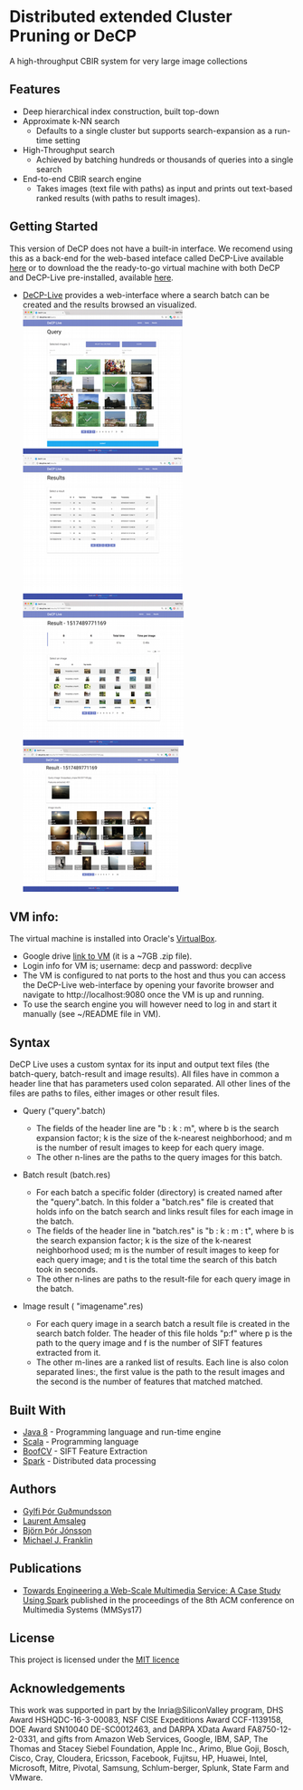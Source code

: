 # Distributed extended Cluster Pruning or DeCP 

A high-throughput CBIR system for very large image collections

## Features
* Deep hierarchical index construction, built top-down
* Approximate k-NN search 
  * Defaults to a single cluster but supports search-expansion as a run-time setting
* High-Throughput search 
  * Achieved by batching hundreds or thousands of queries into a single search
* End-to-end CBIR search engine 
	* Takes images (text file with paths) as input and prints out text-based ranked results (with paths to result images).

## Getting Started

This version of DeCP does not have a built-in interface. We recomend using this as a back-end for the web-based inteface called DeCP-Live available [here](https://github.com/elgerpus/DeCP-Live/) or to download the the ready-to-go virtual machine with both DeCP and DeCP-Live pre-installed, available [here](https://drive.google.com/file/d/1Lqx7kxWMlpRCY1b9slrH0mt_pVT9-p4f/view?usp=sharing). 
* [DeCP-Live](http://github.com/elgerpus/DeCP-Live/) provides a web-interface where a search batch can be created and the results browsed an visualized.\
		  ![DeCP-Live submitting a batch query](decplive_submitbatch2.png) 
		  ![DeCP-Live browsing all batch results](decplive_batchresultlist2.png)
 		  ![DeCP-Live results for a single batch](decplive_resultbatch2.png) 
		  ![DeCP-Live results for a single query image](decplive_resultqueryimage2.png)


## VM info: 

The virtual machine is installed into Oracle's [VirtualBox](https://www.virtualbox.org/).
 * Google drive [link to VM](https://drive.google.com/file/d/1Lqx7kxWMlpRCY1b9slrH0mt_pVT9-p4f/view?usp=sharing) (it is a ~7GB .zip file).
 * Login info for VM is; username: decp and password: decplive
 * The VM is configured to nat ports to the host and thus you can access the DeCP-Live web-interface by opening your favorite browser and navigate to http://localhost:9080 once the VM is up and running. 
 * To use the search engine you will however need to log in and start it manually (see ~/README file in VM).


## Syntax

DeCP Live uses a custom syntax for its input and output text files (the batch-query, batch-result and image results).
All files have in common a header line that has parameters used colon separated. All other lines of the files are paths to files, either images or other result files.  

* Query ("query".batch) 
  * The fields of the header line are "b : k : m", where b is the search expansion factor; k is the size of the k-nearest neighborhood; and m is the number of result images to keep for each query image.
  * The other n-lines are the paths to the query images for this batch.

* Batch result (batch.res)
  * For each batch a specific folder (directory) is created named after the "query".batch. In this folder a "batch.res" file is created that holds info on the batch search and links result files for each image in the batch. 
  * The fields of the header line in "batch.res" is "b : k : m : t", where b is the search expansion factor; k is the size of the k-nearest neighborhood used; m is the number of result images to keep for each query image; and t is the total time the search of this batch took in seconds. 
  * The other n-lines are paths to the result-file for each query image in the batch.

* Image result ( "imagename".res)
  * For each query image in a search batch a result file is created in the search batch folder. The header of this file holds "p:f" where p is the path to the query image and f is the number of SIFT features extracted from it.
  * The other m-lines are a ranked list of results. Each line is also colon separated lines:, the first value is the path to the result images and the second is the number of features that matched matched.

## Built With

* [Java 8](http://www.oracle.com/technetwork/java/javase/overview/index.html) - Programming language and run-time engine
* [Scala](https://www.scala-lang.org/) - Programming language 
* [BoofCV](https://boofcv.org/) - SIFT Feature Extraction
* [Spark](https://spark.apache.org/) - Distributed data processing
   

## Authors

* [Gylfi Þór Guðmundsson](http://www.ru.is/starfsfolk/gylfig/)
* [Laurent Amsaleg](http://people.rennes.inria.fr/Laurent.Amsaleg/)
* [Björn Þór Jónsson](https://www.ru.is/faculty/bjorn/)
* [Michael J. Franklin](https://cs.uchicago.edu/directory/michael-franklin/)

## Publications

* [Towards Engineering a Web-Scale Multimedia Service: A Case Study Using Spark](https://hal.inria.fr/hal-01416089/document) published in the proceedings of the 8th ACM conference on Multimedia Systems (MMSys17)

## License

This project is licensed under the [MIT licence](LICENSE.md)

## Acknowledgements

This work was supported in part by the Inria@SiliconValley program, DHS Award HSHQDC-16-3-00083, NSF CISE Expeditions Award CCF-1139158, DOE Award SN10040 DE-SC0012463, and DARPA XData Award FA8750-12-2-0331, and gifts from Amazon Web Services, Google, IBM, SAP, The Thomas and Stacey Siebel Foundation, Apple Inc., Arimo, Blue Goji, Bosch, Cisco, Cray, Cloudera, Ericsson, Facebook, Fujitsu, HP, Huawei, Intel, Microsoft, Mitre, Pivotal, Samsung, Schlum\-berger, Splunk, State Farm and VMware.

